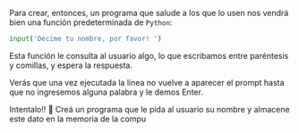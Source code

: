 Para crear, entonces, un programa que salude a los que lo usen nos vendrá bien una función predeterminada de `Python`:

``` python
input('Decime tu nombre, por favor! ')
```

Esta función le consulta al usuario algo, lo que escribamos entre paréntesis y comillas, y espera la respuesta. 

Verás que una vez ejecutada la línea no vuelve a aparecer el prompt hasta que no ingresemos alguna palabra y le demos Enter. 

Intentalo!! :muscle: Creá un programa que le pida al usuario su nombre y almacene este dato en la memoria de la compu